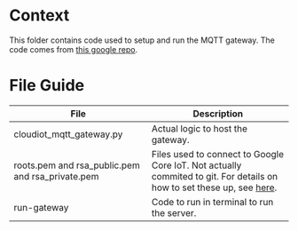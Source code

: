 # Context
This folder contains code used to setup and run the MQTT gateway. The code comes from [this google repo](https://github.com/GoogleCloudPlatform/community/blob/master/tutorials/cloud-iot-gateways-rpi/cloudiot_mqtt_gateway.py).

# File Guide
| File | Description |
|------|-------------|
| cloudiot_mqtt_gateway.py | Actual logic to host the gateway. |
| roots.pem and rsa_public.pem and rsa_private.pem | Files used to connect to Google Core IoT. Not actually commited to git.  For details on how to set these up, see [here](https://cloud.google.com/community/tutorials/cloud-iot-gateways-rpi). |
| run-gateway | Code to run in terminal to run the server. |